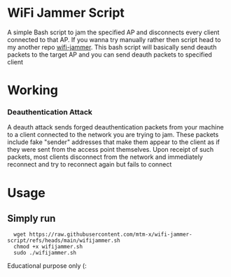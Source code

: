 # WiFi Jammer Script
A simple Bash script to jam the specified AP and disconnects every client connected to that AP. If you wanna try manually rather then script head to my another repo [wifi-jammer](https://github.com/mtm-x/wifi-jammer).
This bash script will basically send deauth packets to the target AP and you can send deauth packets to specified client 

# Working
### Deauthentication Attack
A deauth attack sends forged deauthentication packets from your machine to a client connected to the network you are trying to jam. These packets include fake "sender" addresses that make them appear to the client as if they were sent from the access point themselves. Upon receipt of such packets, most clients disconnect from the network and immediately reconnect and try to reconnect again but fails to connect 




# Usage

## Simply run
```
  wget https://raw.githubusercontent.com/mtm-x/wifi-jammer-script/refs/heads/main/wifijammer.sh
  chmod +x wifijammer.sh  
  sudo ./wifijammer.sh
```

 

Educational purpose only (:
